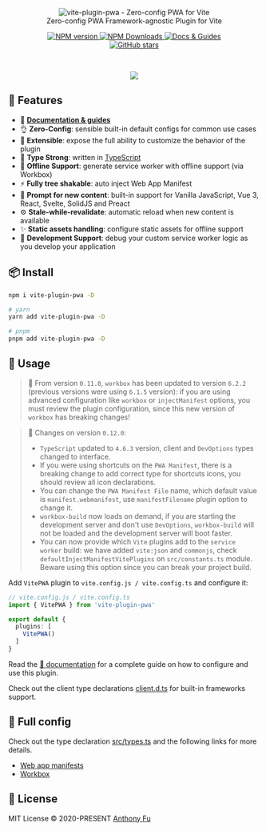 <p align='center'>
<img src='https://vite-plugin-pwa.netlify.app/banner_light.svg' alt="vite-plugin-pwa - Zero-config PWA for Vite"><br>
Zero-config PWA Framework-agnostic Plugin for Vite
</p>

<p align='center'>
<a href='https://www.npmjs.com/package/vite-plugin-pwa' target="__blank">
<img src='https://img.shields.io/npm/v/vite-plugin-pwa?color=33A6B8&label=' alt="NPM version">
</a>
<a href="https://www.npmjs.com/package/vite-plugin-pwa" target="__blank">
    <img alt="NPM Downloads" src="https://img.shields.io/npm/dm/vite-plugin-pwa?color=476582&label=">
</a>
<a href="https://vite-plugin-pwa.netlify.app/" target="__blank">
    <img src="https://img.shields.io/static/v1?label=&message=docs%20%26%20guides&color=2e859c" alt="Docs & Guides">
</a>
<br>
<a href="https://github.com/antfu/vite-plugin-pwa" target="__blank">
<img alt="GitHub stars" src="https://img.shields.io/github/stars/antfu/vite-plugin-pwa?style=social">
</a>
</p>

<br>

<p align="center">
  <a href="https://cdn.jsdelivr.net/gh/antfu/static/sponsors.svg">
    <img src='https://cdn.jsdelivr.net/gh/antfu/static/sponsors.svg'/>
  </a>
</p>


## 🚀 Features

- 📖 [**Documentation & guides**](https://vite-plugin-pwa.netlify.app/)
- 👌 **Zero-Config**: sensible built-in default configs for common use cases
- 🔩 **Extensible**: expose the full ability to customize the behavior of the plugin
- 🦾 **Type Strong**: written in [TypeScript](https://www.typescriptlang.org/)
- 🔌 **Offline Support**: generate service worker with offline support (via Workbox)
- ⚡ **Fully tree shakable**: auto inject Web App Manifest
- 💬 **Prompt for new content**: built-in support for Vanilla JavaScript, Vue 3, React, Svelte, SolidJS and Preact
- ⚙️ **Stale-while-revalidate**: automatic reload when new content is available
- ✨ **Static assets handling**: configure static assets for offline support
- 🐞 **Development Support**: debug your custom service worker logic as you develop your application

## 📦 Install

```bash
npm i vite-plugin-pwa -D 

# yarn 
yarn add vite-plugin-pwa -D

# pnpm 
pnpm add vite-plugin-pwa -D
```

## 🦄 Usage

> 🎩 From version `0.11.0`, `workbox` has been updated to version `6.2.2` (previous versions were using `6.1.5` 
version): if you are using advanced configuration like `workbox` or `injectManifest` options, you must review the plugin
configuration, since this new version of `workbox` has breaking changes!

> 🎩 Changes on version `0.12.0`:
> - `TypeScript` updated to `4.6.3` version, client and `DevOptions` types changed to interface.
> - If you were using shortcuts on the `PWA Manifest`, there is a breaking change to add correct type for shortcuts icons, you should review all icon declarations.
> - You can change the `PWA Manifest File` name, which default value is `manifest.webmanifest`, use `manifestFilename` plugin option to change it.
> - `workbox-build` now loads on demand, if you are starting the development server and don't use `DevOptions`, `workbox-build` will not be loaded and the development server will boot faster.
> - You can now provide which `Vite` plugins add to the `service worker` build: we have added `vite:json` and `commonjs`, check `defaultInjectManifestVitePlugins` on `src/constants.ts` module. Beware using this option since you can break your project build.

Add `VitePWA` plugin to `vite.config.js / vite.config.ts` and configure it:

```ts
// vite.config.js / vite.config.ts
import { VitePWA } from 'vite-plugin-pwa'

export default {
  plugins: [
    VitePWA()
  ]
}
```

Read the [📖 documentation](https://vite-plugin-pwa.netlify.app/guide/) for a complete guide on how to configure and use 
this plugin.

Check out the client type declarations [client.d.ts](./client.d.ts) for built-in frameworks support.

## 👀 Full config

Check out the type declaration [src/types.ts](./src/types.ts) and the following links for more details.

- [Web app manifests](https://developer.mozilla.org/en-US/docs/Web/Manifest)
- [Workbox](https://developers.google.com/web/tools/workbox)


## 📄 License

MIT License © 2020-PRESENT [Anthony Fu](https://github.com/antfu)
